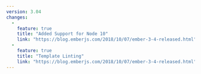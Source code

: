 ```yaml
---
version: 3.04
changes:
  -
    feature: true
    title: "Added Support for Node 10"
    link: "https://blog.emberjs.com/2018/10/07/ember-3-4-released.html"
  -
    feature: true
    title: "Template Linting"
    link: "https://blog.emberjs.com/2018/10/07/ember-3-4-released.html"
---
```


